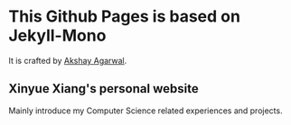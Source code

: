 # This Github Pages is based on Jekyll-Mono
It is crafted by [Akshay Agarwal](https://github.com/AkshayAgarwal007).

## Xinyue Xiang's personal website
Mainly introduce my Computer Science related experiences and projects. 











  
